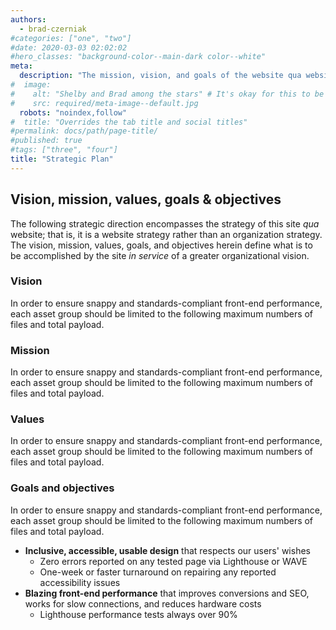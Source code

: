 ```yaml
---
authors:
  - brad-czerniak
#categories: ["one", "two"]
#date: 2020-03-03 02:02:02
#hero_classes: "background-color--main-dark color--white"
meta:
  description: "The mission, vision, and goals of the website qua website."
#  image:
#    alt: "Shelby and Brad among the stars" # It's okay for this to be empty if the image is decorative
#    src: required/meta-image--default.jpg
  robots: "noindex,follow"
#  title: "Overrides the tab title and social titles"
#permalink: docs/path/page-title/
#published: true
#tags: ["three", "four"]
title: "Strategic Plan"
---
```


## Vision, mission, values, goals & objectives

The following strategic direction encompasses the strategy of this site _qua_ website; that is, it is a website strategy
rather than an organization strategy. The vision, mission, values, goals, and objectives herein define what is to be
accomplished by the site _in service_ of a greater organizational vision.

### Vision

In order to ensure snappy and standards-compliant front-end performance, each asset group should be limited to the
following maximum numbers of files and total payload.

### Mission

In order to ensure snappy and standards-compliant front-end performance, each asset group should be limited to the
following maximum numbers of files and total payload.

### Values

In order to ensure snappy and standards-compliant front-end performance, each asset group should be limited to the
following maximum numbers of files and total payload.

### Goals and objectives

In order to ensure snappy and standards-compliant front-end performance, each asset group should be limited to the
following maximum numbers of files and total payload.

  * **Inclusive, accessible, usable design** that respects our users' wishes
    * Zero errors reported on any tested page via Lighthouse or WAVE
    * One-week or faster turnaround on repairing any reported accessibility issues
  * **Blazing front-end performance** that improves conversions and SEO, works for slow connections, and reduces hardware costs
    * Lighthouse performance tests always over 90%
